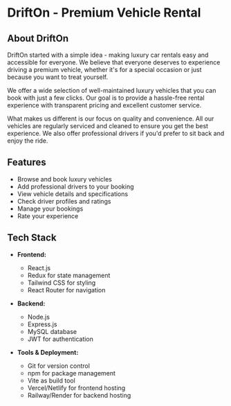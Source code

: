 # DriftOn - Premium Vehicle Rental

## About DriftOn

DriftOn started with a simple idea - making luxury car rentals easy and accessible for everyone. We believe that everyone deserves to experience driving a premium vehicle, whether it's for a special occasion or just because you want to treat yourself.

We offer a wide selection of well-maintained luxury vehicles that you can book with just a few clicks. Our goal is to provide a hassle-free rental experience with transparent pricing and excellent customer service.

What makes us different is our focus on quality and convenience. All our vehicles are regularly serviced and cleaned to ensure you get the best experience. We also offer professional drivers if you'd prefer to sit back and enjoy the ride.

## Features

- Browse and book luxury vehicles
- Add professional drivers to your booking
- View vehicle details and specifications
- Check driver profiles and ratings
- Manage your bookings
- Rate your experience

## Tech Stack

- **Frontend:**
  - React.js
  - Redux for state management
  - Tailwind CSS for styling
  - React Router for navigation

- **Backend:**
  - Node.js
  - Express.js
  - MySQL database
  - JWT for authentication

- **Tools & Deployment:**
  - Git for version control
  - npm for package management
  - Vite as build tool
  - Vercel/Netlify for frontend hosting
  - Railway/Render for backend hosting